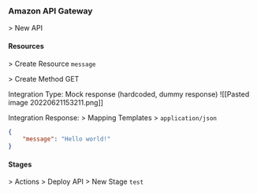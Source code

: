 ### Amazon API Gateway
\> New API

#### Resources
\> Create Resource
`message`

\> Create Method
GET

Integration Type:  Mock response (hardcoded, dummy response)
![[Pasted image 20220621153211.png]]

Integration Response:  \> Mapping Templates \> `application/json`
```json
{
	"message": "Hello world!"
}
```

#### Stages
\> Actions \> Deploy API \> New Stage
`test`

